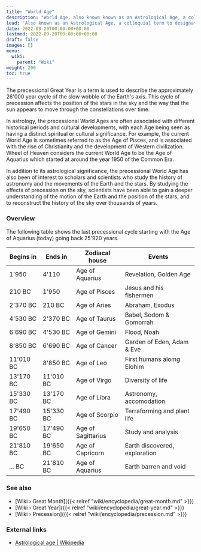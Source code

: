 ```yaml
---
title: "World Age"
description: "World Age, also known known as an Astrological Age, a colloquial term to designate a Great Month by its Zodiacal name. For instance, right now, we are transitioning from the Age of Pisces to the Age of Aquarius."
lead: "Also known as an Astrological Age, a colloquial term to designate a Great Month by its Zodiacal name. For instance, right now, we are transitioning from the Age of Pisces to the Age of Aquarius."
date: 2022-09-20T00:00:00+00:00
lastmod: 2022-09-20T00:00:00+00:00
draft: false
images: []
menu:
  wiki:
    parent: "Wiki"
weight: 200
toc: true
---
```


The precessional Great Year is a term is used to describe the approximately 26'000 year cycle of the slow wobble of the Earth's axis. This cycle of precession affects the position of the stars in the sky and the way that the sun appears to move through the constellations over time.

In astrology, the precessional World Ages are often associated with different historical periods and cultural developments, with each Age being seen as having a distinct spiritual or cultural significance. For example, the current World Age is sometimes referred to as the Age of Pisces, and is associated with the rise of Christianity and the development of Western civilization. Wheel of Heaven considers the current World Age to be the Age of Aquarius which started at around the year 1950 of the Common Era.

In addition to its astrological significance, the precessional World Age has also been of interest to scholars and scientists who study the history of astronomy and the movements of the Earth and the stars. By studying the effects of precession on the sky, scientists have been able to gain a deeper understanding of the motion of the Earth and the position of the stars, and to reconstruct the history of the sky over thousands of years.

### Overview

The following table shows the last precessional cycle starting with the Age of Aquarius (today) going back 25'920 years.

| Begins in | Ends in   | Zodiacal house     | Events                        |
|-----------|-----------|--------------------|-------------------------------|
| 1'950     | 4'110     | Age of Aquarius    | Revelation, Golden Age        |
| 210 BC    | 1'950     | Age of Pisces      | Jesus and his fishermen       |
| 2'370 BC  | 210 BC    | Age of Aries       | Abraham, Exodus               |
| 4'530 BC  | 2'370 BC  | Age of Taurus      | Babel, Sodom & Gomorrah       |
| 6'690 BC  | 4'530 BC  | Age of Gemini      | Flood, Noah                   |
| 8'850 BC  | 6'690 BC  | Age of Cancer      | Garden of Eden, Adam & Eve    |
| 11'010 BC | 8'850 BC  | Age of Leo         | First humans alomg Elohim     |
| 13'170 BC | 11'010 BC | Age of Virgo       | Diversity of life             |
| 15'330 BC | 13'170 BC | Age of Libra       | Astronomy, accomodation       |
| 17'490 BC | 15'330 BC | Age of Scorpio     | Terraforming and plant life   |
| 19'650 BC | 17'490 BC | Age of Sagittarius | Study and analysis            |
| 21'810 BC | 19'650 BC | Age of Capricorn   | Earth discovered, exploration |
| ... BC    | 21'810 BC | Age of Aquarius    | Earth barren and void         |

### See also

- [Wiki › Great Month]({{< relref "wiki/encyclopedia/great-month.md" >}})
- [Wiki › Great Year]({{< relref "wiki/encyclopedia/great-year.md" >}})
- [Wiki › Precession]({{< relref "wiki/encyclopedia/precession.md" >}})

### External links

- [Astrological age | Wikipedia](https://en.wikipedia.org/wiki/Astrological_age)
